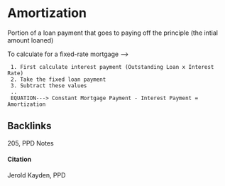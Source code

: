 # Amortization

Portion of a loan payment that goes to paying off the principle (the intial amount loaned) 

To calculate for a fixed-rate mortgage -->  

     1. First calculate interest payment (Outstanding Loan x Interest Rate)
     2. Take the fixed loan payment
     3. Subtract these values
     ..
     EQUATION---> Constant Mortgage Payment - Interest Payment = Amortization

## Backlinks
205, PPD Notes

#### Citation
Jerold Kayden, PPD
